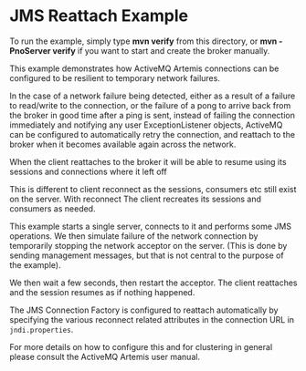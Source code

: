 # JMS Reattach Example

To run the example, simply type **mvn verify** from this directory, or **mvn -PnoServer verify** if you want to start and create the broker manually.

This example demonstrates how ActiveMQ Artemis connections can be configured to be resilient to temporary network failures.

In the case of a network failure being detected, either as a result of a failure to read/write to the connection, or the failure of a pong to arrive back from the broker in good time after a ping is sent, instead of failing the connection immediately and notifying any user ExceptionListener objects, ActiveMQ can be configured to automatically retry the connection, and reattach to the broker when it becomes available again across the network.

When the client reattaches to the broker it will be able to resume using its sessions and connections where it left off

This is different to client reconnect as the sessions, consumers etc still exist on the server. With reconnect The client recreates its sessions and consumers as needed.

This example starts a single server, connects to it and performs some JMS operations. We then simulate failure of the network connection by temporarily stopping the network acceptor on the server. (This is done by sending management messages, but that is not central to the purpose of the example).

We then wait a few seconds, then restart the acceptor. The client reattaches and the session resumes as if nothing happened.

The JMS Connection Factory is configured to reattach automatically by specifying the various reconnect related attributes in the connection URL in `jndi.properties`.

For more details on how to configure this and for clustering in general please consult the ActiveMQ Artemis user manual.
